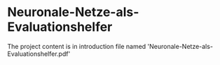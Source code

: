 # Neuronale-Netze-als-Evaluationshelfer

The project content is in introduction file named 'Neuronale-Netze-als-Evaluationshelfer.pdf'